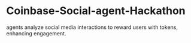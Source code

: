 # Coinbase-Social-agent-Hackathon
agents analyze social media interactions to reward users with tokens, enhancing engagement. 
